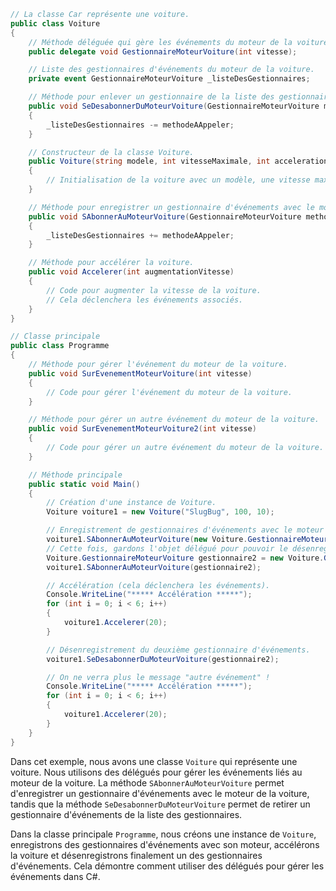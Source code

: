 ```csharp
// La classe Car représente une voiture.
public class Voiture
{
    // Méthode déléguée qui gère les événements du moteur de la voiture.
    public delegate void GestionnaireMoteurVoiture(int vitesse);

    // Liste des gestionnaires d'événements du moteur de la voiture.
    private event GestionnaireMoteurVoiture _listeDesGestionnaires;

    // Méthode pour enlever un gestionnaire de la liste des gestionnaires d'événements.
    public void SeDesabonnerDuMoteurVoiture(GestionnaireMoteurVoiture methodeAAppeler)
    {
        _listeDesGestionnaires -= methodeAAppeler;
    }

    // Constructeur de la classe Voiture.
    public Voiture(string modele, int vitesseMaximale, int acceleration)
    {
        // Initialisation de la voiture avec un modèle, une vitesse maximale et une accélération.
    }

    // Méthode pour enregistrer un gestionnaire d'événements avec le moteur de la voiture.
    public void SAbonnerAuMoteurVoiture(GestionnaireMoteurVoiture methodeAAppeler)
    {
        _listeDesGestionnaires += methodeAAppeler;
    }

    // Méthode pour accélérer la voiture.
    public void Accelerer(int augmentationVitesse)
    {
        // Code pour augmenter la vitesse de la voiture.
        // Cela déclenchera les événements associés.
    }
}

// Classe principale
public class Programme
{
    // Méthode pour gérer l'événement du moteur de la voiture.
    public void SurEvenementMoteurVoiture(int vitesse)
    {
        // Code pour gérer l'événement du moteur de la voiture.
    }

    // Méthode pour gérer un autre événement du moteur de la voiture.
    public void SurEvenementMoteurVoiture2(int vitesse)
    {
        // Code pour gérer un autre événement du moteur de la voiture.
    }

    // Méthode principale
    public static void Main()
    {
        // Création d'une instance de Voiture.
        Voiture voiture1 = new Voiture("SlugBug", 100, 10);

        // Enregistrement de gestionnaires d'événements avec le moteur de la voiture.
        voiture1.SAbonnerAuMoteurVoiture(new Voiture.GestionnaireMoteurVoiture(SurEvenementMoteurVoiture));
        // Cette fois, gardons l'objet délégué pour pouvoir le désenregistrer ultérieurement.
        Voiture.GestionnaireMoteurVoiture gestionnaire2 = new Voiture.GestionnaireMoteurVoiture(SurEvenementMoteurVoiture2);
        voiture1.SAbonnerAuMoteurVoiture(gestionnaire2);

        // Accélération (cela déclenchera les événements).
        Console.WriteLine("***** Accélération *****");
        for (int i = 0; i < 6; i++)
        {
            voiture1.Accelerer(20);
        }

        // Désenregistrement du deuxième gestionnaire d'événements.
        voiture1.SeDesabonnerDuMoteurVoiture(gestionnaire2);

        // On ne verra plus le message "autre événement" !
        Console.WriteLine("***** Accélération *****");
        for (int i = 0; i < 6; i++)
        {
            voiture1.Accelerer(20);
        }
    }
}
```

Dans cet exemple, nous avons une classe `Voiture` qui représente une voiture. Nous utilisons des délégués pour gérer les événements liés au moteur de la voiture. La méthode `SAbonnerAuMoteurVoiture` permet d'enregistrer un gestionnaire d'événements avec le moteur de la voiture, tandis que la méthode `SeDesabonnerDuMoteurVoiture` permet de retirer un gestionnaire d'événements de la liste des gestionnaires.

Dans la classe principale `Programme`, nous créons une instance de `Voiture`, enregistrons des gestionnaires d'événements avec son moteur, accélérons la voiture et désenregistrons finalement un des gestionnaires d'événements. Cela démontre comment utiliser des délégués pour gérer les événements dans C#.